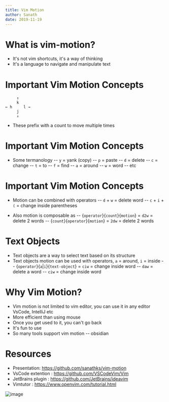 ```yaml
---
title: Vim Motion
author: Sanath 
date: 2019-11-19
---
```


# What is vim-motion?

- It's not vim shortcuts, it's a way of thinking 
- It's a language to navigate and manipulate text

# Important Vim Motion Concepts
         ↑
         k         
    ← h     l →          
         j              
         ↓
- These prefix with a count to move multiple times


# Important Vim Motion Concepts
- Some termanology
    -- `y` = yank (copy)
    -- `p` = paste
    -- `d` = delete
    -- `c` = change
    -- `t` = to
    -- `f` = find
    -- `a` = around
    -- `w` = word
    -- etc



# Important Vim Motion Concepts
- Motion can be combined with operators
--  `d` + `w` = delete word
--  `c` + `i` + `(` = change inside parentheses

- Also motion is composable as 
-- {`operator`}{`count`}{`motion`} = `d2w` = delete 2 words
-- {`count`}{`operator`}{`motion`} = `2dw` = delete 2 words

# Text Objects
- Text objects are a way to select text based on its structure
- Text objects motion can be used with operators, `a` = around, `i` = inside
-- {`operator`}{`a`|`i`}{`text-object`} = `ciw` = change inside word
-- `daw` = delete a word
-- `ciw` = change inside word


# Why Vim Motion?

- Vim motion is not limited to vim editor, you can use it in any editor VsCode, IntelliJ etc
- More efficient than using mouse
- Once you get used to it, you can't go back
- It's fun to use
- So many tools support vim motion
-- obsidian



# Resources
- Presentation: https://github.com/sanathks/vim-motion 
- VsCode extention : https://github.com/VSCodeVim/Vim
- JetBrains plugin : https://github.com/JetBrains/ideavim
- Vimtutor : https://www.openvim.com/tutorial.html

![image](https://github.com/sanathks/vim-motion/assets/4918600/f36351a6-069c-44a3-bcd7-3f36085f6c00)
